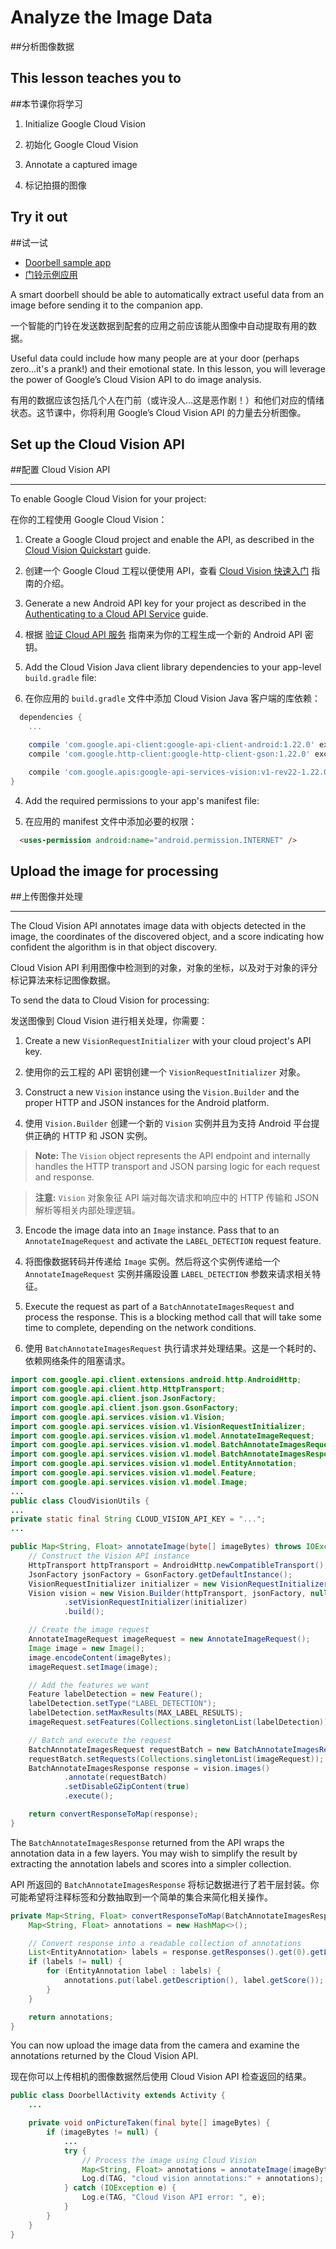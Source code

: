# Analyze the Image Data

##分析图像数据

## This lesson teaches you to

##本节课你将学习

1.  Initialize Google Cloud Vision

2.  初始化 Google Cloud Vision
3.  Annotate a captured image


2. 标记拍摄的图像

## Try it out

##试一试

*   [Doorbell sample app](https://github.com/androidthings/doorbell)
*   [门铃示例应用](https://github.com/androidthings/doorbell)

A smart doorbell should be able to automatically extract useful data from an image before sending it to the companion app.

一个智能的门铃在发送数据到配套的应用之前应该能从图像中自动提取有用的数据。

Useful data could include how many people are at your door (perhaps zero…it's a prank!) and their emotional state. In this lesson, you will leverage the power of Google’s Cloud Vision API to do image analysis.

有用的数据应该包括几个人在门前（或许没人…这是恶作剧！）和他们对应的情绪状态。这节课中，你将利用 Google’s Cloud Vision API 的力量去分析图像。

## Set up the Cloud Vision API

##配置 Cloud Vision API

* * *

To enable Google Cloud Vision for your project:

在你的工程使用 Google Cloud Vision：

1.  Create a Google Cloud project and enable the API, as described in the [Cloud Vision Quickstart](https://cloud.google.com/vision/docs/quickstart) guide.

2.  创建一个 Google Cloud 工程以便使用 API，查看  [Cloud Vision 快速入门](https://cloud.google.com/vision/docs/quickstart)  指南的介绍。
3.  Generate a new Android API key for your project as described in the [Authenticating to a Cloud API Service](https://cloud.google.com/vision/docs/common/auth) guide.


2. 根据  [验证 Cloud API 服务](https://cloud.google.com/vision/docs/common/auth) 指南来为你的工程生成一个新的 Android API 密钥。
3. Add the Cloud Vision Java client library dependencies to your app-level `build.gradle` file:


3. 在你应用的 `build.gradle`  文件中添加  Cloud Vision Java 客户端的库依赖：

```groovy
  dependencies {
    ...

    compile 'com.google.api-client:google-api-client-android:1.22.0' exclude module: 'httpclient'
    compile 'com.google.http-client:google-http-client-gson:1.22.0' exclude module: 'httpclient'

    compile 'com.google.apis:google-api-services-vision:v1-rev22-1.22.0'
}
```

4. Add the required permissions to your app's manifest file:


4. 在应用的 manifest 文件中添加必要的权限：

```html
  <uses-permission android:name="android.permission.INTERNET" />
```

## Upload the image for processing

##上传图像并处理

* * *

The Cloud Vision API annotates image data with objects detected in the image, the coordinates of the discovered object, and a score indicating how confident the algorithm is in that object discovery.

Cloud Vision API 利用图像中检测到的对象，对象的坐标，以及对于对象的评分标记算法来标记图像数据。

To send the data to Cloud Vision for processing:

发送图像到 Cloud Vision 进行相关处理，你需要：

1.  Create a new `VisionRequestInitializer` with your cloud project's API key.


1.  使用你的云工程的 API 密钥创建一个  `VisionRequestInitializer`  对象。
2.  Construct a new `Vision` instance using the `Vision.Builder` and the proper HTTP and JSON instances for the Android platform.


2. 使用 `Vision.Builder` 创建一个新的 `Vision` 实例并且为支持 Android 平台提供正确的 HTTP 和 JSON 实例。

> **Note:** The `Vision` object represents the API endpoint and internally handles the HTTP transport and JSON parsing logic for each request and response.

> **注意:**  `Vision` 对象象征 API 端对每次请求和响应中的 HTTP 传输和 JSON 解析等相关内部处理逻辑。

3. Encode the image data into an `Image` instance. Pass that to an `AnnotateImageRequest` and activate the `LABEL_DETECTION` request feature.


3. 将图像数据转码并传递给  `Image` 实例。然后将这个实例传递给一个 `AnnotateImageRequest` 实例并痛殴设置 `LABEL_DETECTION` 参数来请求相关特征。
4. Execute the request as part of a `BatchAnnotateImagesRequest` and process the response. This is a blocking method call that will take some time to complete, depending on the network conditions.


4. 使用 `BatchAnnotateImagesRequest` 执行请求并处理结果。这是一个耗时的、依赖网络条件的阻塞请求。

```java
import com.google.api.client.extensions.android.http.AndroidHttp;
import com.google.api.client.http.HttpTransport;
import com.google.api.client.json.JsonFactory;
import com.google.api.client.json.gson.GsonFactory;
import com.google.api.services.vision.v1.Vision;
import com.google.api.services.vision.v1.VisionRequestInitializer;
import com.google.api.services.vision.v1.model.AnnotateImageRequest;
import com.google.api.services.vision.v1.model.BatchAnnotateImagesRequest;
import com.google.api.services.vision.v1.model.BatchAnnotateImagesResponse;
import com.google.api.services.vision.v1.model.EntityAnnotation;
import com.google.api.services.vision.v1.model.Feature;
import com.google.api.services.vision.v1.model.Image;
...
public class CloudVisionUtils {
...
private static final String CLOUD_VISION_API_KEY = "...";
...

public Map<String, Float> annotateImage(byte[] imageBytes) throws IOException {
    // Construct the Vision API instance
    HttpTransport httpTransport = AndroidHttp.newCompatibleTransport();
    JsonFactory jsonFactory = GsonFactory.getDefaultInstance();
    VisionRequestInitializer initializer = new VisionRequestInitializer(CLOUD_VISION_API_KEY);
    Vision vision = new Vision.Builder(httpTransport, jsonFactory, null)
            .setVisionRequestInitializer(initializer)
            .build();

    // Create the image request
    AnnotateImageRequest imageRequest = new AnnotateImageRequest();
    Image image = new Image();
    image.encodeContent(imageBytes);
    imageRequest.setImage(image);

    // Add the features we want
    Feature labelDetection = new Feature();
    labelDetection.setType("LABEL_DETECTION");
    labelDetection.setMaxResults(MAX_LABEL_RESULTS);
    imageRequest.setFeatures(Collections.singletonList(labelDetection));

    // Batch and execute the request
    BatchAnnotateImagesRequest requestBatch = new BatchAnnotateImagesRequest();
    requestBatch.setRequests(Collections.singletonList(imageRequest));
    BatchAnnotateImagesResponse response = vision.images()
            .annotate(requestBatch)
            .setDisableGZipContent(true)
            .execute();

    return convertResponseToMap(response);
}
```

The `BatchAnnotateImagesResponse` returned from the API wraps the annotation data in a few layers. You may wish to simplify the result by extracting the annotation labels and scores into a simpler collection.

API 所返回的 `BatchAnnotateImagesResponse` 将标记数据进行了若干层封装。你可能希望将注释标签和分数抽取到一个简单的集合来简化相关操作。

```java
private Map<String, Float> convertResponseToMap(BatchAnnotateImagesResponse response) {
    Map<String, Float> annotations = new HashMap<>();

    // Convert response into a readable collection of annotations
    List<EntityAnnotation> labels = response.getResponses().get(0).getLabelAnnotations();
    if (labels != null) {
        for (EntityAnnotation label : labels) {
            annotations.put(label.getDescription(), label.getScore());
        }
    }

    return annotations;
}
```
You can now upload the image data from the camera and examine the annotations returned by the Cloud Vision API.

现在你可以上传相机的图像数据然后使用  Cloud Vision API 检查返回的结果。

```java
public class DoorbellActivity extends Activity {
    ...

    private void onPictureTaken(final byte[] imageBytes) {
        if (imageBytes != null) {
            ...
            try {
                // Process the image using Cloud Vision
                Map<String, Float> annotations = annotateImage(imageBytes);
                Log.d(TAG, "cloud vision annotations:" + annotations);
            } catch (IOException e) {
                Log.e(TAG, "Cloud Vison API error: ", e);
            }
        }
    }
}
```

